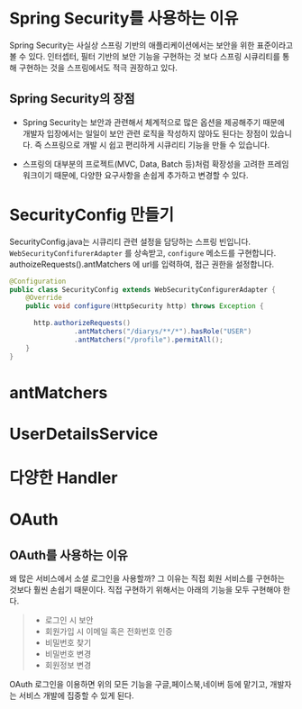 # Spring Security를 사용하는 이유
Spring Security는 사실상 스프링 기반의 애플리케이션에서는 보안을 위한 표준이라고 볼 수 있다.
인터셉터, 필터 기반의 보안 기능을 구현하는 것 보다 스프링 시큐리티를 통해 구현하는 것을 스프링에서도 적극 권장하고 있다.<br>

## Spring Security의 장점
- Spring Security는 보안과 관련해서 체계적으로 많은 옵션을 제공해주기 때문에
개발자 입장에서는 일일이 보안 관련 로직을 작성하지 않아도 된다는 장점이 있습니다. 
즉 스프링으로 개발 시 쉽고 편리하게 시큐리티 기능을 만들 수 있습니다.<br>

- 스프링의 대부분의 프로젝트(MVC, Data, Batch 등)처럼 확장성을 고려한 프레임워크이기 때문에, 다양한 요구사항을 손쉽게 추가하고 변경할 수 있다.

# SecurityConfig 만들기
SecurityConfig.java는 시큐리티 관련 설정을 담당하는 스프링 빈입니다.<br>
<code>WebSecurityConfifurerAdapter</code> 를 상속받고, <code>configure</code> 메소드를 구현합니다.<br>
authoizeRequests().antMatchers 에 url를 입력하여, 접근 권한을 설정합니다.
```java
@Configuration
public class SecurityConfig extends WebSecurityConfigurerAdapter {
    @Override
    public void configure(HttpSecurity http) throws Exception {
      
      http.authorizeRequests()
                .antMatchers("/diarys/**/*").hasRole("USER")
                .antMatchers("/profile").permitAll();
    }
}
```

# antMatchers

# UserDetailsService

# 다양한 Handler

# OAuth
## OAuth를 사용하는 이유
왜 많은 서비스에서 소셜 로그인을 사용할까?
그 이유는 직접 회원 서비스를 구현하는 것보다 훨씬 손쉽기 때문이다.
직접 구현하기 위해서는 아래의 기능을 모두 구현해야 한다.
> - 로그인 시 보안
> - 회원가입 시 이메일 혹은 전화번호 인증
> - 비밀번호 찾기
> - 비밀번호 변경
> - 회원정보 변경

OAuth 로그인을 이용하면 위의 모든 기능을 구글,페이스북,네이버 등에 맡기고, 개발자는 서비스 개발에 집중할 수 있게 된다.